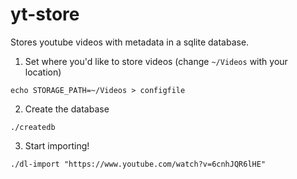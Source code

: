 # yt-store
Stores youtube videos with metadata in a sqlite database.


1) Set where you'd like to store videos (change `~/Videos` with your location)
```
echo STORAGE_PATH=~/Videos > configfile
```

2) Create the database
```
./createdb
```

3) Start importing!
```
./dl-import "https://www.youtube.com/watch?v=6cnhJQR6lHE"
```
